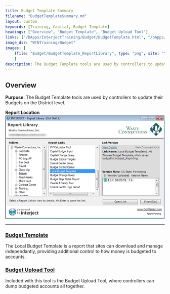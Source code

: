 ```yaml
---
title: Budget Template Summary
filename: "BudgetTemplateSummary.md"
layout: custom
keywords: [Training, Capital, Budget Template]
headings: ["Overview", "Budget Template", "Budget Upload Tool"]
links: ["/bApps/InterjectTraining/Budget/BudgetTemplate.html", "/bApps/InterjectTraining/Budget/BudgetUpload.html"]
image_dir: "WCNTraining/Budget"
images: [
	{file: "Budget/BudgetTemplate_ReportLibrary", type: "png", site: "", cat: "", sub: "", report: "", ribbon: "", config: ""}
	]
description: The Budget Template tools are used by controllers to update their Budgets on the District level.
---
```


## Overview

**Purpose**: The Budget Template tools are used by controllers to update their Budgets on the District level.

**Report Location**<br>
![](/images/WCNTraining/Budget/BudgetTemplate_ReportLibrary.png)

___
### [Budget Template](/bApps/InterjectTraining/Budget/BudgetTemplate.html)

The Local Budget Template is a report that sites can download and manage independantly, providing additional control to how money is budgeted to accounts.

### [Budget Upload Tool](/bApps/InterjectTraining/Budget/BudgetUpload.html)

Included with this tool is the Budget Upload Tool, where controllers can dump budgeted accounts all together.
